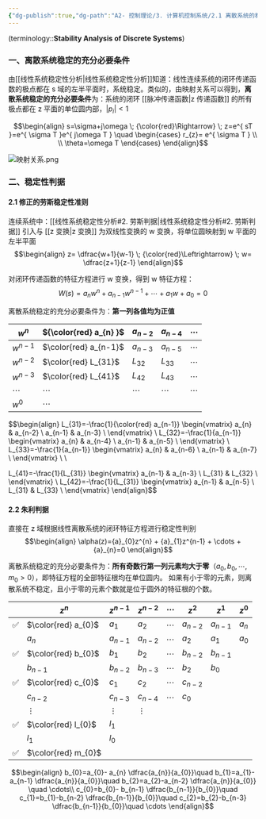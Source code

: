 ```yaml
---
{"dg-publish":true,"dg-path":"A2- 控制理论/3. 计算机控制系统/2.1 离散系统的稳定性分析.md","permalink":"/A2- 控制理论/3. 计算机控制系统/2.1 离散系统的稳定性分析/","dgPassFrontmatter":true,"noteIcon":"","created":"2025-03-18T10:25:33.000+08:00","updated":"2025-05-02T17:47:13.048+08:00"}
---
```


(terminology::**Stability Analysis of Discrete Systems**)

### 一、离散系统稳定的充分必要条件
由[[线性系统稳定性分析\|线性系统稳定性分析]]知道：线性连续系统的闭环传递函数的极点都在 s 域的左半平面时，系统稳定。类似的，由映射关系可以得到，**离散系统稳定的充分必要条件**为：系统的闭环 [[脉冲传递函数\|z 传递函数]] 的所有极点都在 z 平面的单位圆内部，$\left\lvert  p_{i} \right\rvert<1$

$$\begin{align}
s=\sigma+j\omega \; {\color{red}\Rightarrow} \; z=e^{ sT }=e^{ \sigma T }e^{ j\omega T } \quad \begin{cases}
r_{z}= e^{ \sigma T } \\
 \\
\theta=\omega T
\end{cases}
\end{align}$$

![映射关系.png](/img/user/Functional%20files/Photo%20Resources/%E6%98%A0%E5%B0%84%E5%85%B3%E7%B3%BB.png)


### 二、稳定性判据
#### 2.1 修正的劳斯稳定性准则
连续系统中：[[线性系统稳定性分析#2. 劳斯判据\|线性系统稳定性分析#2. 劳斯判据]]
引入与 [[z 变换\|z 变换]] 为双线性变换的 w 变换，将单位圆映射到 w 平面的左半平面
$$\begin{align}
z= \dfrac{w+1}{w-1} \; {\color{red}\Leftrightarrow} \; w= \dfrac{z+1}{z-1}
\end{align}$$

对闭环传递函数的特征方程进行 w 变换，得到 w 特征方程：
$$W(s)=a_{n}w^{n}+a_{n-1}w^{n-1}+\cdots+a_{1}w+a_{0}=0$$

离散系统稳定的充分必要条件为：**第一列各值均为正值**

| $w^{n}$   | ${\color{red}  a_{n} }$ | $a_{n-2}$    | $a_{n-4}$    | $\cdots$     |
| --------- | ----------------------- | ------------ | ------------ | ------------ |
| $w^{n-1}$ | $\color{red}  a_{n-1}$  | $a_{n-3}$    | $a_{n-5}$    | $\cdots$     |
| $w^{n-2}$ | $\color{red}  L_{31}$   | $L_{32}$     | $L_{33}$     | $\cdots$     |
| $w^{n-3}$ | $\color{red}  L_{41}$   | $L_{42}$     | $L_{43}$     | $\cdots$     |
| $\cdots$  | $\cdots$<br>            | $\cdots$<br> | $\cdots$<br> | $\cdots$<br> |
| $w^{0}$   | $\cdots$<br>            |              |              |              |

$$\begin{align}
L_{31}=-\frac{1}{\color{red}  a_{n-1}}  \begin{vmatrix}
a_{n} & a_{n-2} \\
a_{n-1} & a_{n-3} \\
\end{vmatrix} \\
L_{32}=-\frac{1}{a_{n-1}} \begin{vmatrix}
a_{n} & a_{n-4} \\
a_{n-1} & a_{n-5} \\
\end{vmatrix} \\ 
L_{33}=-\frac{1}{a_{n-1}} \begin{vmatrix}
a_{n} & a_{n-6} \\
a_{n-1} & a_{n-7} \\
\end{vmatrix} \\  \\ 

L_{41}=-\frac{1}{L_{31}} \begin{vmatrix}
a_{n-1} & a_{n-3} \\
L_{31} & L_{32} \\
\end{vmatrix} \\
L_{42}=-\frac{1}{L_{31}} \begin{vmatrix}
a_{n-1} & a_{n-5} \\
L_{31} & L_{33} \\
\end{vmatrix}
\end{align}$$

#### 2.2 朱利判据
直接在 z 域根据线性离散系统的闭环特征方程进行稳定性判别
$$\begin{align}
\alpha(z)={a}_{0}z^{n} + {a}_{1}z^{n-1} + \cdots +  {a}_{n}=0
\end{align}$$

离散系统稳定的充分必要条件为：**所有奇数行第一列元素均大于零**（$a_{0},b_{0},\cdots,m_{0}>0$），即特征方程的全部特征根均在单位圆内。
如果有小于零的元素，则离散系统不稳定，且小于零的元素个数就是位于圆外的特征根的个数。


|     | $z^{n}$              | $z^{n-1}$ | $z^{n-2}$ | $\cdots$ | $z^{2}$   | $z^{1}$   | $z^{0}$ |
| --- | -------------------- | --------- | --------- | -------- | --------- | --------- | ------- |
| ✅   | $\color{red}  a_{0}$ | $a_{1}$   | $a_{2}$   | $\cdots$ | $a_{n-2}$ | $a_{n-1}$ | $a_{n}$ |
|     | $a_{n}$              | $a_{n-1}$ | $a_{n-2}$ | $\cdots$ | $a_{2}$   | $a_{1}$   | $a_{0}$ |
| ✅   | $\color{red}  b_{0}$ | $b_{1}$   | $b_{2}$   | $\cdots$ | $b_{n-2}$ | $b_{n-1}$ |         |
|     | $b_{n-1}$            | $b_{n-2}$ | $b_{n-3}$ | $\cdots$ | $b_{2}$   | $b_{0}$   |         |
| ✅   | $\color{red}  c_{0}$ | $c_{1}$   | $c_{2}$   | $\cdots$ | $c_{n-2}$ |           |         |
|     | $c_{n-2}$            | $c_{n-3}$ | $c_{n-4}$ | $\cdots$ | $c_{0}$   |           |         |
|     | $\vdots$             | $\vdots$  | $\vdots$  |          |           |           |         |
| ✅   | $\color{red}  l_{0}$ | $l_{1}$   |           |          |           |           |         |
|     | $l_{1}$              | $l_{0}$   |           |          |           |           |         |
| ✅   | $\color{red}  m_{0}$ |           |           |          |           |           |         |


$$\begin{align}
b_{0}=a_{0}- a_{n} \dfrac{a_{n}}{a_{0}}\quad  b_{1}=a_{1}-a_{n-1} \dfrac{a_{n}}{a_{0}}\quad  b_{2}=a_{2}-a_{n-2} \dfrac{a_{n}}{a_{0}} \quad \cdots\\
c_{0}=b_{0}- b_{n-1} \dfrac{b_{n-1}}{b_{0}}\quad  c_{1}=b_{1}-b_{n-2} \dfrac{b_{n-1}}{b_{0}}\quad  c_{2}=b_{2}-b_{n-3} \dfrac{b_{n-1}}{b_{0}}\quad \cdots
\end{align}$$

